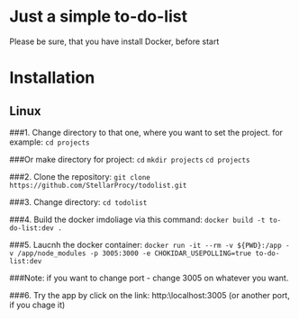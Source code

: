 
# Just a simple to-do-list

Please be sure, that you have install Docker, before start

# Installation

## Linux

###1. Change directory to that one, where you want to set the project.
for example:
```cd projects```

###Or make directory for project:
 ```cd```
```mkdir projects```
```cd projects```

###2. Clone the repository:
```git clone https://github.com/StellarProcy/todolist.git```

###3. Change directory:
```cd todolist```

###4. Build the docker imdoliage via this command:
```docker build -t to-do-list:dev .```

###5. Laucnh the docker container:
```docker run -it --rm -v ${PWD}:/app -v /app/node_modules -p 3005:3000 -e CHOKIDAR_USEPOLLING=true to-do-list:dev```

###Note: if you want to change port - change 3005 on whatever you want.

###6. Try the app by click on the link: 
http:\\localhost:3005 (or another port, if you chage it)

